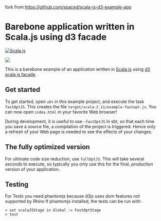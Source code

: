 
fork from https://github.com/spaced/scala-js-d3-example-app

# Barebone application written in Scala.js using d3 facade
[![Scala.js](http://scala-js.org/assets/badges/scalajs-0.6.6.svg)](http://scala-js.org)

![](https://github.com/spaced/scala-js-d3/blob/master/site/d3demo.png)

This is a barebone example of an application written in
[Scala.js](https://www.scala-js.org/) using [d3 scala js facade](https://github.com/spaced/scala-js-d3).

## Get started

To get started, open `sbt` in this example project, and execute the task
`fastOptJS`. This creates the file `target/scala-2.11/example-fastopt.js`.
You can now open `index.html` in your favorite Web browser!

During development, it is useful to use `~fastOptJS` in sbt, so that each
time you save a source file, a compilation of the project is triggered.
Hence only a refresh of your Web page is needed to see the effects of your
changes.

## The fully optimized version

For ultimate code size reduction, use `fullOptJS`. This will take several
seconds to execute, so typically you only use this for the final, production
version of your application.

## Testing
For Tests you need phantomjs because d3js uses dom features not supported by Rhino
If phantomjs installed, the tests can be run with:


    > set scalaJSStage in Global := FastOptStage
    > test
